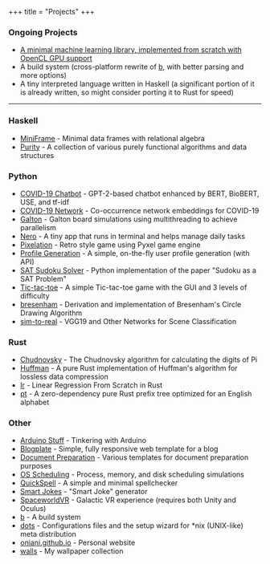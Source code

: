 +++
title = "Projects"
+++

### Ongoing Projects

- [A minimal machine learning library, implemented from scratch with OpenCL GPU support][miniml]
- A build system (cross-platform rewrite of [b][b], with better parsing and
  more options)
- A tiny interpreted language written in Haskell (a significant portion of it
  is already written, so might consider porting it to Rust for speed)

---

### Haskell

- [MiniFrame][miniframe] - Minimal data frames with relational algebra
- [Purity][purity] - A collection of various purely functional algorithms and data structures

### Python

- [COVID-19 Chatbot](https://github.com/oniani/covid-19-chatbot) - GPT-2-based chatbot enhanced by BERT, BioBERT, USE, and tf-idf
- [COVID-19 Network](https://github.com/oniani/covid-19-network) - Co-occurrence network embeddings for COVID-19
- [Galton][galton] - Galton board simulations using multithreading to achieve parallelism
- [Nero][nero] - A tiny app that runs in terminal and helps manage daily tasks
- [Pixelation][pixelation] - Retro style game using Pyxel game engine
- [Profile Generation][profile_generation] - A simple, on-the-fly user profile generation (with API)
- [SAT Sudoku Solver][sat_sudoku_solver] - Python implementation of the paper "Sudoku as a SAT Problem"
- [Tic-tac-toe][tic_tac_toe] - A simple Tic-tac-toe game with the GUI and 3 levels of difficulty
- [bresenham][bresenham] - Derivation and implementation of Bresenham's Circle Drawing Algorithm
- [sim-to-real][sim_to_real] - VGG19 and Other Networks for Scene Classification

### Rust

- [Chudnovsky][chudnovsky] - The Chudnovsky algorithm for calculating the digits of Pi
- [Huffman][huffman] - A pure Rust implementation of Huffman's algorithm for lossless data compression
- [lr][lr] - Linear Regression From Scratch in Rust
- [pt][pt] - A zero-dependency pure Rust prefix tree optimized for an English alphabet

### Other

- [Arduino Stuff][arduino_stuff] - Tinkering with Arduino
- [Blogplate][blogplate] - Simple, fully responsive web template for a blog
- [Document Preparation][docprep] - Various templates for document preparation purposes
- [OS Scheduling][os_scheduling] - Process, memory, and disk scheduling simulations
- [QuickSpell][quickspell] - A simple and minimal spellchecker
- [Smart Jokes][smart_joke_generator] - "Smart Joke" generator
- [SpaceworldVR][spaceworldvr] - Galactic VR experience (requires both Unity and Oculus)
- [b][b] - A build system
- [dots][dots] - Configurations files and the setup wizard for \*nix (UNIX-like) meta distribution
- [oniani.github.io][oniani_github_io] - Personal website
- [walls][walls] - My wallpaper collection

[arduino_stuff]: https://github.com/oniani/arduino-stuff
[b]: https://github.com/oniani/b
[blogplate]: https://github.com/oniani/blogplate
[bresenham]: https://github.com/oniani/bresenham
[chudnovsky]: https://github.com/oniani/chudnovsky
[docprep]: https://github.com/oniani/docprep
[dots]: https://github.com/oniani/dots
[galton]: https://github.com/oniani/galton
[huffman]: https://github.com/oniani/huffman
[lr]: https://github.com/oniani/lr
[luther_navigator]: https://github.com/LutherNavigator/LutherNavigator
[miniframe]: https://github.com/oniani/miniframe
[miniml]: https://github.com/oniani/miniml
[nero]: https://github.com/oniani/nero
[oniani_github_io]: https://github.com/oniani/oniani.github.io
[os_scheduling]: https://github.com/oniani/os-scheduling
[pixelation]: https://github.com/oniani/pixelation
[profile_generation]: https://github.com/oniani/profile-generation
[pt]: https://github.com/oniani/pt
[purity]: https://github.com/oniani/purity
[quickspell]: https://github.com/oniani/quickspell
[sat_sudoku_solver]: https://github.com/oniani/sat-sudoku
[sim_to_real]: https://github.com/oniani/sim-to-real
[smart_joke_generator]: https://github.com/oniani/smart-jokes
[spaceworldvr]: https://drive.google.com/file/d/1Cd-EbvudiuenIP1wRMS1TkcMoIBTk5FS
[tic_tac_toe]: https://github.com/oniani/tictactoe
[walls]: https://github.com/oniani/walls
